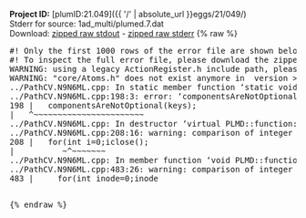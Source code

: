 **Project ID:** [plumID:21.049]({{ '/' | absolute_url }}eggs/21/049/)  
Stderr for source:  1ad_multi/plumed.7.dat   
Download: [zipped raw stdout](plumed.7.dat.plumed.stdout.txt.zip) - [zipped raw stderr](plumed.7.dat.plumed.stderr.txt.zip) 
{% raw %}
<pre>
#! Only the first 1000 rows of the error file are shown below
#! To inspect the full error file, please download the zipped raw stderr file above
WARNING: using a legacy ActionRegister.h include path, please use <<#include "core/ActionRegister.h">>
WARNING: "core/Atoms.h" does not exist anymore in  version >=2.10, you should change your code.
../PathCV.N9N6ML.cpp: In static member function ‘static void PLMD::function::PathCV::registerKeywords(PLMD::Keywords&)’:
../PathCV.N9N6ML.cpp:198:3: error: ‘componentsAreNotOptional’ was not declared in this scope
198 |   componentsAreNotOptional(keys);
|   ^~~~~~~~~~~~~~~~~~~~~~~~
../PathCV.N9N6ML.cpp: In destructor ‘virtual PLMD::function::PathCV::~PathCV()’:
../PathCV.N9N6ML.cpp:208:16: warning: comparison of integer expressions of different signedness: ‘int’ and ‘unsigned int’ [-Wsign-compare]
208 |   for(int i=0;i<mw_n_;++i){
|               ~^~~~~~
../PathCV.N9N6ML.cpp: In constructor ‘PLMD::function::PathCV::PathCV(const PLMD::ActionOptions&)’:
../PathCV.N9N6ML.cpp:236:16: warning: comparison of integer expressions of different signedness: ‘int’ and ‘unsigned int’ [-Wsign-compare]
236 |   for(int i=0;i<mw_n_;++i){
|               ~^~~~~~
../PathCV.N9N6ML.cpp:259:11: warning: comparison of integer expressions of different signedness: ‘int’ and ‘unsigned int’ [-Wsign-compare]
259 |       if(i==mw_id_) ifiles[i]->close();
|          ~^~~~~~~~
../PathCV.N9N6ML.cpp: In member function ‘void PLMD::function::PathCV::generatePath()’:
../PathCV.N9N6ML.cpp:483:26: warning: comparison of integer expressions of different signedness: ‘int’ and ‘unsigned int’ [-Wsign-compare]
483 |     for(int inode=0;inode<nnodes;inode++){
|                     ~~~~~^~~~~~~
../PathCV.N9N6ML.cpp: In member function ‘void PLMD::function::PathCV::readMultipleWalkers()’:
../PathCV.N9N6ML.cpp:941:16: warning: comparison of integer expressions of different signedness: ‘int’ and ‘unsigned int’ [-Wsign-compare]
941 |   for(int i=0;i<mw_n_;++i){
|               ~^~~~~~
../PathCV.N9N6ML.cpp:942:9: warning: comparison of integer expressions of different signedness: ‘int’ and ‘unsigned int’ [-Wsign-compare]
942 |     if(i==mw_id_) continue;
|        ~^~~~~~~~
../PathCV.N9N6ML.cpp:957:5: error: invalid use of incomplete type ‘class PLMD::Communicator’
957 |     comm.Barrier();
|     ^~~~
In file included from /home/runner/opt/include/plumed/function/../core/../tools/OFile.h:25,
from /home/runner/opt/include/plumed/function/../core/../tools/Log.h:25,
from /home/runner/opt/include/plumed/function/../core/Action.h:30,
from /home/runner/opt/include/plumed/function/../core/ActionWithValue.h:25,
from /home/runner/opt/include/plumed/function/Function.h:25,
from ../PathCV.N9N6ML.cpp:22:
/home/runner/opt/include/plumed/function/../core/../tools/FileBase.h:29:7: note: forward declaration of ‘class PLMD::Communicator’
29 | class Communicator;
|       ^~~~~~~~~~~~
../PathCV.N9N6ML.cpp:958:5: error: invalid use of incomplete type ‘class PLMD::Communicator’
958 |     multi_sim_comm.Barrier();
|     ^~~~~~~~~~~~~~
/home/runner/opt/include/plumed/function/../core/../tools/FileBase.h:29:7: note: forward declaration of ‘class PLMD::Communicator’
29 | class Communicator;
|       ^~~~~~~~~~~~
terminate called after throwing an instance of 'PLMD::Plumed::ExceptionError'
what():
(core/PlumedMain.cpp:1502) void PLMD::PlumedMain::load(const std::string&)
An error happened while executing command env PLUMED_ROOT='/home/runner/opt/lib/plumed' PLUMED_VERSION='2.10.0' PLUMED_HTMLDIR='/home/runner/opt/share/doc/plumed' PLUMED_INCLUDEDIR='/home/runner/opt/include' PLUMED_PROGRAM_NAME='plumed' PLUMED_IS_INSTALLED='yes' "/home/runner/opt/lib/plumed"/scripts/mklib.sh -n -o ./../PathCV.2.10.0.so ../PathCV.cpp

[pkrvm7jw40e0xgp:10140] *** Process received signal ***
[pkrvm7jw40e0xgp:10140] Signal: Aborted (6)
[pkrvm7jw40e0xgp:10140] Signal code:  (-6)
[pkrvm7jw40e0xgp:10140] [ 0] /lib/x86_64-linux-gnu/libc.so.6(+0x45330)[0x7f4c24445330]
[pkrvm7jw40e0xgp:10140] [ 1] /lib/x86_64-linux-gnu/libc.so.6(pthread_kill+0x11c)[0x7f4c2449eb2c]
[pkrvm7jw40e0xgp:10140] [ 2] /lib/x86_64-linux-gnu/libc.so.6(gsignal+0x1e)[0x7f4c2444527e]
[pkrvm7jw40e0xgp:10140] [ 3] /lib/x86_64-linux-gnu/libc.so.6(abort+0xdf)[0x7f4c244288ff]
[pkrvm7jw40e0xgp:10140] [ 4] /lib/x86_64-linux-gnu/libstdc++.so.6(+0xa5ff5)[0x7f4c248a5ff5]
[pkrvm7jw40e0xgp:10140] [ 5] /lib/x86_64-linux-gnu/libstdc++.so.6(+0xbb0da)[0x7f4c248bb0da]
[pkrvm7jw40e0xgp:10140] [ 6] /lib/x86_64-linux-gnu/libstdc++.so.6(_ZSt10unexpectedv+0x0)[0x7f4c248a5a55]
[pkrvm7jw40e0xgp:10140] [ 7] /lib/x86_64-linux-gnu/libstdc++.so.6(+0xa5a6f)[0x7f4c248a5a6f]
[pkrvm7jw40e0xgp:10140] [ 8] plumed(+0x146dd)[0x55fd296b76dd]
[pkrvm7jw40e0xgp:10140] [ 9] /lib/x86_64-linux-gnu/libc.so.6(+0x2a1ca)[0x7f4c2442a1ca]
[pkrvm7jw40e0xgp:10140] [10] /lib/x86_64-linux-gnu/libc.so.6(__libc_start_main+0x8b)[0x7f4c2442a28b]
[pkrvm7jw40e0xgp:10140] [11] plumed(+0x15365)[0x55fd296b8365]
[pkrvm7jw40e0xgp:10140] *** End of error message ***
</pre>
{% endraw %}
